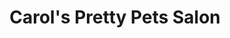 ---
title: "Carol's Pretty Pets Salon"
url: /topeka/carols-pretty-pets-salon/
shop: pet grooming
---